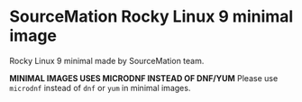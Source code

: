 # SourceMation Rocky Linux 9 minimal image

Rocky Linux 9 minimal made by SourceMation team.


**MINIMAL IMAGES USES MICRODNF INSTEAD OF DNF/YUM** Please use `microdnf` instead of `dnf` or `yum` in minimal images.
